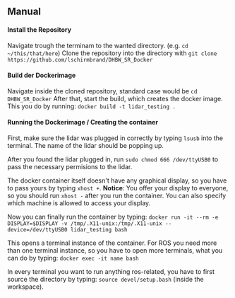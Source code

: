 ## Manual

#### Install the Repository
Navigate trough the terminam to the wanted directory. (e.g. ``cd ~/this/that/here``)
Clone the repository into the directory with ``git clone https://github.com/lschirmbrand/DHBW_SR_Docker``

#### Build der Dockerimage
Navigate inside the cloned repository, standard case would be ``cd DHBW_SR_Docker``
After that, start the build, which creates the docker image. This you do by running:
``docker build -t lidar_testing .``

#### Running the Dockerimage / Creating the container
First, make sure the lidar was plugged in correctly by typing ``lsusb`` into the terminal. The name of the lidar should be popping up.

After you found the lidar plugged in, run ``sudo chmod 666 /dev/ttyUSB0`` to pass the necessary permisions to the lidar.

The docker container itself doesn't have any graphical display, so you have to pass yours by typing ``xhost +``.
**Notice**: You offer your display to everyone, so you should run ``xhost -`` after you run the container. You can also specify which machine is allowed to access your display.

Now you can finally run the container by typing:
``docker run -it --rm -e DISPLAY=$DISPLAY -v /tmp/.X11-unix:/tmp/.X11-unix --device=/dev/ttyUSB0 lidar_testing bash``

This opens a terminal instance of the container. For ROS you need more than one terminal instance, so you have to open more terminals, what you can do by typing:
``docker exec -it name bash``

In every terminal you want to run anything ros-related, you have to first source the directory by typing:
``source devel/setup.bash``
(inside the workspace).